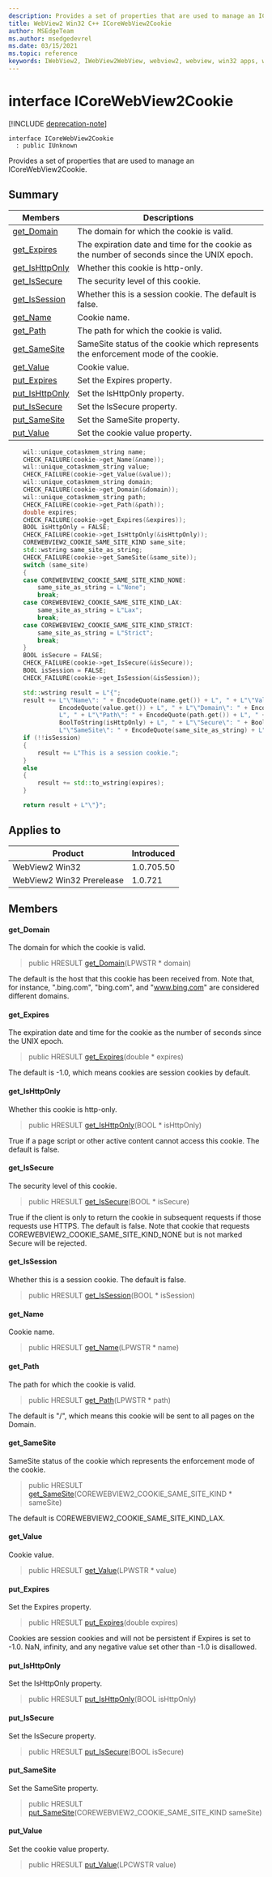 ```yaml
---
description: Provides a set of properties that are used to manage an ICoreWebView2Cookie.
title: WebView2 Win32 C++ ICoreWebView2Cookie
author: MSEdgeTeam
ms.author: msedgedevrel
ms.date: 03/15/2021
ms.topic: reference
keywords: IWebView2, IWebView2WebView, webview2, webview, win32 apps, win32, edge, ICoreWebView2, ICoreWebView2Controller, browser control, edge html, ICoreWebView2Cookie
---
```


# interface ICoreWebView2Cookie

[!INCLUDE [deprecation-note](../includes/deprecation-note.md)]

```
interface ICoreWebView2Cookie
  : public IUnknown
```

Provides a set of properties that are used to manage an ICoreWebView2Cookie.

## Summary

 Members                        | Descriptions
--------------------------------|---------------------------------------------
[get_Domain](#get_domain) | The domain for which the cookie is valid.
[get_Expires](#get_expires) | The expiration date and time for the cookie as the number of seconds since the UNIX epoch.
[get_IsHttpOnly](#get_ishttponly) | Whether this cookie is http-only.
[get_IsSecure](#get_issecure) | The security level of this cookie.
[get_IsSession](#get_issession) | Whether this is a session cookie. The default is false.
[get_Name](#get_name) | Cookie name.
[get_Path](#get_path) | The path for which the cookie is valid.
[get_SameSite](#get_samesite) | SameSite status of the cookie which represents the enforcement mode of the cookie.
[get_Value](#get_value) | Cookie value.
[put_Expires](#put_expires) | Set the Expires property.
[put_IsHttpOnly](#put_ishttponly) | Set the IsHttpOnly property.
[put_IsSecure](#put_issecure) | Set the IsSecure property.
[put_SameSite](#put_samesite) | Set the SameSite property.
[put_Value](#put_value) | Set the cookie value property.

```cpp
    wil::unique_cotaskmem_string name;
    CHECK_FAILURE(cookie->get_Name(&name));
    wil::unique_cotaskmem_string value;
    CHECK_FAILURE(cookie->get_Value(&value));
    wil::unique_cotaskmem_string domain;
    CHECK_FAILURE(cookie->get_Domain(&domain));
    wil::unique_cotaskmem_string path;
    CHECK_FAILURE(cookie->get_Path(&path));
    double expires;
    CHECK_FAILURE(cookie->get_Expires(&expires));
    BOOL isHttpOnly = FALSE;
    CHECK_FAILURE(cookie->get_IsHttpOnly(&isHttpOnly));
    COREWEBVIEW2_COOKIE_SAME_SITE_KIND same_site;
    std::wstring same_site_as_string;
    CHECK_FAILURE(cookie->get_SameSite(&same_site));
    switch (same_site)
    {
    case COREWEBVIEW2_COOKIE_SAME_SITE_KIND_NONE:
        same_site_as_string = L"None";
        break;
    case COREWEBVIEW2_COOKIE_SAME_SITE_KIND_LAX:
        same_site_as_string = L"Lax";
        break;
    case COREWEBVIEW2_COOKIE_SAME_SITE_KIND_STRICT:
        same_site_as_string = L"Strict";
        break;
    }
    BOOL isSecure = FALSE;
    CHECK_FAILURE(cookie->get_IsSecure(&isSecure));
    BOOL isSession = FALSE;
    CHECK_FAILURE(cookie->get_IsSession(&isSession));

    std::wstring result = L"{";
    result += L"\"Name\": " + EncodeQuote(name.get()) + L", " + L"\"Value\": " +
              EncodeQuote(value.get()) + L", " + L"\"Domain\": " + EncodeQuote(domain.get()) +
              L", " + L"\"Path\": " + EncodeQuote(path.get()) + L", " + L"\"HttpOnly\": " +
              BoolToString(isHttpOnly) + L", " + L"\"Secure\": " + BoolToString(isSecure) + L", " +
              L"\"SameSite\": " + EncodeQuote(same_site_as_string) + L", " + L"\"Expires\": ";
    if (!!isSession)
    {
        result += L"This is a session cookie.";
    }
    else
    {
        result += std::to_wstring(expires);
    }

    return result + L"\"}";
```

## Applies to

Product                         | Introduced
--------------------------------|---------------------------------------------
WebView2 Win32            |    1.0.705.50
WebView2 Win32 Prerelease |    1.0.721

## Members

#### get_Domain

The domain for which the cookie is valid.

> public HRESULT [get_Domain](#get_domain)(LPWSTR * domain)

The default is the host that this cookie has been received from. Note that, for instance, ".bing.com", "bing.com", and "www.bing.com" are considered different domains.

#### get_Expires

The expiration date and time for the cookie as the number of seconds since the UNIX epoch.

> public HRESULT [get_Expires](#get_expires)(double * expires)

The default is -1.0, which means cookies are session cookies by default.

#### get_IsHttpOnly

Whether this cookie is http-only.

> public HRESULT [get_IsHttpOnly](#get_ishttponly)(BOOL * isHttpOnly)

True if a page script or other active content cannot access this cookie. The default is false.

#### get_IsSecure

The security level of this cookie.

> public HRESULT [get_IsSecure](#get_issecure)(BOOL * isSecure)

True if the client is only to return the cookie in subsequent requests if those requests use HTTPS. The default is false. Note that cookie that requests COREWEBVIEW2_COOKIE_SAME_SITE_KIND_NONE but is not marked Secure will be rejected.

#### get_IsSession

Whether this is a session cookie. The default is false.

> public HRESULT [get_IsSession](#get_issession)(BOOL * isSession)

#### get_Name

Cookie name.

> public HRESULT [get_Name](#get_name)(LPWSTR * name)

#### get_Path

The path for which the cookie is valid.

> public HRESULT [get_Path](#get_path)(LPWSTR * path)

The default is "/", which means this cookie will be sent to all pages on the Domain.

#### get_SameSite

SameSite status of the cookie which represents the enforcement mode of the cookie.

> public HRESULT [get_SameSite](#get_samesite)(COREWEBVIEW2_COOKIE_SAME_SITE_KIND * sameSite)

The default is COREWEBVIEW2_COOKIE_SAME_SITE_KIND_LAX.

#### get_Value

Cookie value.

> public HRESULT [get_Value](#get_value)(LPWSTR * value)

#### put_Expires

Set the Expires property.

> public HRESULT [put_Expires](#put_expires)(double expires)

Cookies are session cookies and will not be persistent if Expires is set to -1.0. NaN, infinity, and any negative value set other than -1.0 is disallowed.

#### put_IsHttpOnly

Set the IsHttpOnly property.

> public HRESULT [put_IsHttpOnly](#put_ishttponly)(BOOL isHttpOnly)

#### put_IsSecure

Set the IsSecure property.

> public HRESULT [put_IsSecure](#put_issecure)(BOOL isSecure)

#### put_SameSite

Set the SameSite property.

> public HRESULT [put_SameSite](#put_samesite)(COREWEBVIEW2_COOKIE_SAME_SITE_KIND sameSite)

#### put_Value

Set the cookie value property.

> public HRESULT [put_Value](#put_value)(LPCWSTR value)

